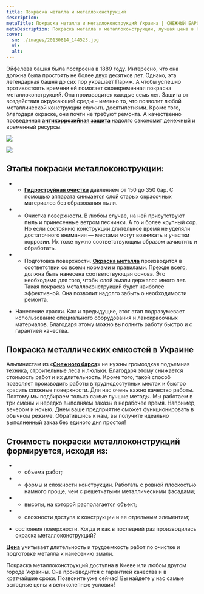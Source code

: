 ```yaml
---
title: Покраска металла и металлоконструкций
description: 
metaTitle: Покраска металла и металлоконструкций Украина | СНЕЖНЫЙ БАРС
metaDescription: Покраска металла и металлоконструкции, лучшая цена в Киеве, Украине ☎+38 (096) 555-30-92 от промышленных альпинистов компании Снежный Барс.
cover:
  sm: ./images/20130814_144523.jpg
  xl: 
  alt: 
---
```

Эйфелева башня была построена в 1889 году. Интересно, что она должна была простоять не более двух десятков лет. Однако, эта легендарная башня до сих пор украшает Париж. А чтобы успешно противостоять времени ей помогает своевременная покраска металлоконструкций. Она производится каждые семь лет. Защита от воздействия окружающей среды – именно то, что позволит любой металлической конструкции служить десятилетиями. Кроме того, благодаря окраске, они почти не требуют ремонта. А качественно проведенная **[антикоррозийная защита](/zashhita-metallov-ot-korrozii/)** надолго сэкономит денежный и временный ресурсы.

![](/wp-content/uploads/2017/05/20130814_144523.jpg)

![](/wp-content/uploads/2017/05/20130814_144523.jpg)

## Этапы покраски металлоконструкции:

* * **[Гидроструйная очистка](/preimushhestva-gidrostrujnoj-ochistki-metallokonstrukcij/)** давлением от 150 до 350 бар. С помощью аппарата снимается слой старых окрасочных материалов без образования пыли.

* * Очистка поверхности. В любом случае, на ней присутствуют пыль и принесенные ветром песчинки. А то и более крупный сор. Но если состоянию конструкции длительное время не уделяли достаточного внимания — местами могут возникать и участки коррозии. Их тоже нужно соответствующим образом зачистить и обработать.

* * Подготовка поверхности. **[Окраска металла](/pokraska-kryishi/)** производится в соответствии со всеми нормами и правилами. Прежде всего, должна быть нанесена соответствующая основа. Это необходимо для того, чтобы слой эмали держался много лет. Такая покраска металлоконструкций будет наиболее эффективной. Она позволит надолго забыть о необходимости ремонта.

* Нанесение краски. Как и предыдущие, этот этап подразумевает использование специального оборудования и лакокрасочных материалов. Благодаря этому можно выполнить работу быстро и с гарантией качества.

## Покраска металлических емкостей в Украине

Альпинистам из «**[Снежного барса](/)**» не нужны громоздкая подъемная техника, строительные леса и люльки. Благодаря этому снижается стоимость работ и их длительность. Кроме того, такой способ позволяет производить работы в труднодоступных местах и быстро красить сложные поверхности. Для нас очень важно качество работы. Поэтому мы подбираем только самые лучшие методы. Мы работаем в три смены и нередко выполняем заказы в нерабочее время. Например, вечером и ночью. Днем ваше предприятие сможет функционировать в обычном режиме. Обратившись к нам, вы получите идеально выполненный заказ без единого дня простоя!

## Стоимость покраски металлоконструкций формируется, исходя из:

* * объема работ;

* * формы и сложности конструкции. Работать с ровной плоскостью намного проще, чем с решетчатыми металлическими фасадами;

* * высоты, на которой располагается объект;

* * сложности доступа к конструкции и ее отдельным элементам;

* состояния поверхности. Когда и как в последний раз производилась окраска металлоконструкций?

**[Цена](/prajs/)** учитывает длительность и трудоемкость работ по очистке и подготовке металла к нанесению эмали.

Покраска металлоконструкций доступна в Киеве или любом другом городе Украины. Она производится с гарантией качества и в кратчайшие сроки. Позвоните уже сейчас! Вы найдете у нас самые выгодные цены и великолепные условия!

